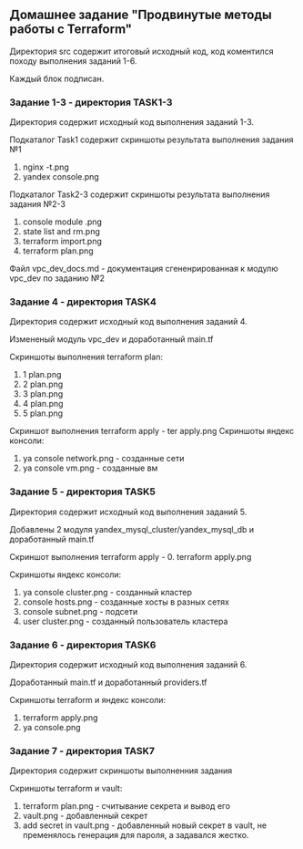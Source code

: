 ## Домашнее задание "Продвинутые методы работы с Terraform"
Директория src содержит итоговый исходный код, код коментился походу выполнения заданий 1-6.

Каждый блок подписан.
### Задание 1-3 - директория TASK1-3
Директория содержит исходный код выполнения заданий 1-3.

Подкаталог Task1 содержит скриншоты результата выполнения задания №1
1. nginx -t.png
2. yandex console.png

Подкаталог Task2-3 содержит скриншоты результата выполнения задания №2-3
1. console module .png
2. state list and rm.png
3. terraform import.png
4. terraform plan.png

Файл vpc_dev_docs.md - документация сгененрированная к модулю vpc_dev по заданию №2

### Задание 4 - директория TASK4
Директория содержит исходный код выполнения заданий 4.

Измененый модуль vpc_dev и доработанный main.tf

Скриншоты выполнения terraform plan:
1. 1 plan.png
2. 2 plan.png
3. 3 plan.png
4. 4 plan.png
5. 5 plan.png

Скриншот выполнения terraform apply - ter apply.png
Скриншоты яндекс консоли:
1. ya console network.png - созданные сети
2. ya console vm.png - созданные вм

### Задание 5  - директория TASK5
Директория содержит исходный код выполнения заданий 5.

Добавлены 2 модуля yandex_mysql_cluster/yandex_mysql_db и доработанный main.tf

Скриншот выполнения terraform apply - 0. terraform apply.png

Скриншоты яндекс консоли:
1. ya console cluster.png - созданный кластер
2. console hosts.png - созданные хосты в разных сетях
3. console subnet.png - подсети
4. user cluster.png - созданный пользователь кластера

### Задание 6  - директория TASK6
Директория содержит исходный код выполнения заданий 6.

Доработанный main.tf и доработанный providers.tf

Скриншоты terraform и яндекс консоли:
1. terraform apply.png
2. ya console.png

### Задание 7  - директория TASK7
Директория содержит скриншоты выполненния задания

Скриншоты terraform и vault:
1. terraform plan.png - считывание секрета и вывод его
2. vault.png - добавленный секрет
3. add secret in vault.png - добавленный новый секрет в vault, не пременялось генерация для пароля, а задавался жестко. 
